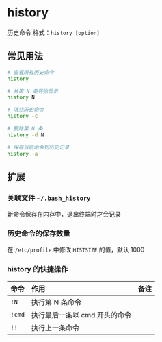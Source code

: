 # history

历史命令
格式：`history [option]`


## 常见用法
```bash
# 查看所有历史命令
history

# 从第 N 条开始显示
history N

# 清空历史命令
history -c

# 删除第 N 条
history -d N

# 保存当前命令到历史记录
history -a

```

## 扩展
### 关联文件 `~/.bash_history`
新命令保存在内存中，退出终端时才会记录

### 历史命令的保存数量
在 `/etc/profile` 中修改 `HISTSIZE` 的值，默认 1000

### history 的快捷操作
|命令|作用|备注|
|:-|:-|:-|
|`!N`|执行第 N 条命令||
|`!cmd`|执行最后一条以 cmd 开头的命令||
|`!!`|执行上一条命令||